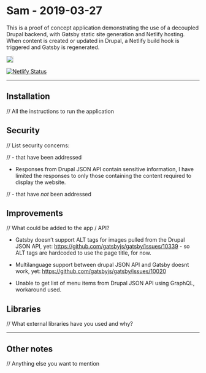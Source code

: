 # Sam - 2019-03-27

This is a proof of concept application demonstrating the use of a decoupled Drupal backend, with Gatsby static site generation and Netlify hosting. When content is created or updated in Drupal, a Netlify build hook is triggered and Gatsby is regenerated.

<p><img src="https://sam-2019-03-27-cms.sam-thompson.info/architecture.png" style="border: solid 1px lightgray;"></p>

[![Netlify Status](https://api.netlify.com/api/v1/badges/2fb09047-819d-4e37-b644-b2dd19bf4eda/deploy-status)](https://app.netlify.com/sites/sam-2019-03-27/deploys)

---

## Installation

// All the instructions to run the application

## Security

// List security concerns:

// - that have been addressed

- Responses from Drupal JSON API contain sensitive information, I have limited the responses to only those containing the content required to display the website.

// - that have _not_ been addressed

## Improvements

// What could be added to the app / API?

- Gatsby doesn’t support ALT tags for images pulled from the Drupal JSON API, yet: https://github.com/gatsbyjs/gatsby/issues/10339 - so ALT tags are hardcoded to use the page title, for now.

- Multilanguage support between drupal JSON API and Gatsby doesnt work, yet: https://github.com/gatsbyjs/gatsby/issues/10020

- Unable to get list of menu items from Drupal JSON API using GraphQL, workaround used.

## Libraries

// What external libraries have you used and why?

---

## Other notes

// Anything else you want to mention
